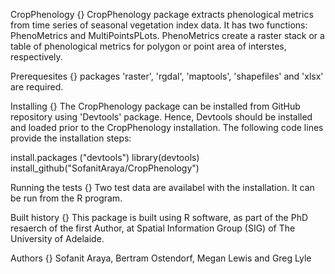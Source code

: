 CropPhenology
{}
CropPhenology package extracts phenological metrics from time series of seasonal vegetation index data. It has two functions: PhenoMetrics and MultiPointsPLots. PhenoMetrics create a raster stack or a table of phenological metrics for polygon or point area of interstes, respectively.

Prerequesites
{}
packages 'raster', 'rgdal', 'maptools', 'shapefiles' and 'xlsx' are required.

Installing
{}
The CropPhenology package can be installed from GitHub repository using 'Devtools' package. Hence, Devtools should be installed and loaded prior to the CropPhenology installation. The following code lines provide the installation steps:

install.packages ("devtools")
library(devtools)
install_github("SofanitAraya/CropPhenology")

Running the tests
{}
Two test data are availabel with the installation. It can be run from the R program.

Built history 
{}
This package is built using R software, as part of the PhD resaerch of the first Author, at Spatial Information Group (SIG) of The University of Adelaide.

Authors
{}
Sofanit Araya, Bertram Ostendorf, Megan Lewis and Greg Lyle

